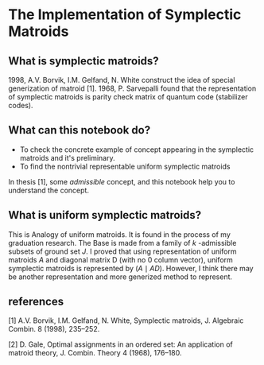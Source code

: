 # **The Implementation of Symplectic Matroids**

## What is symplectic matroids?
 1998, A.V. Borvik, I.M. Gelfand, N. White construct the idea of special generization of matroid [1]. 1968, P. Sarvepalli found that the representation of symplectic matroids is parity check matrix of quantum code (stabilizer codes).

## What can this notebook do?
- To check the concrete example of concept appearing in the symplectic matroids and it's preliminary.
- To find the nontrivial representable uniform symplectic matroids

In thesis [1], some *admissible* concept, and this notebook help you to understand the concept.

## What is uniform symplectic matroids?
This is Analogy of uniform matroids. It is found in the process of my graduation research. The Base is made from a family of $k$
-admissible subsets of ground set $J$. I proved that using representation of uniform matroids $A$ and diagonal matrix D (with no 0 column vector), uniform symplectic matroids is represented by $(A \mid AD)$. However, I think there may be another representation and more generized method to represent.

## references
[1] A.V. Borvik, I.M. Gelfand, N. White, Symplectic matroids, J. Algebraic Combin.
8 (1998), 235–252.

[2] D. Gale, Optimal assignments in an ordered set: An application of matroid
theory, J. Combin. Theory 4 (1968), 176–180.
